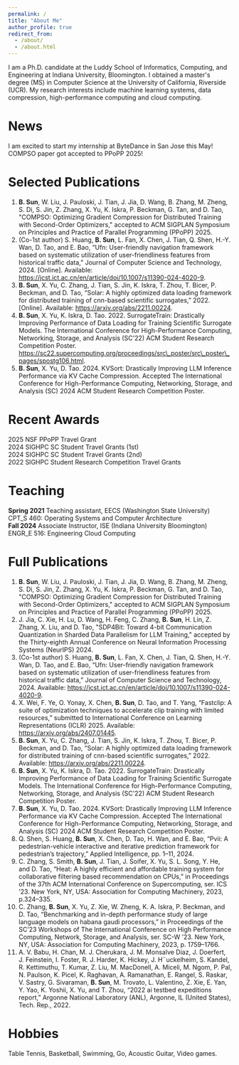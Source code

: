 ```yaml
---
permalink: /
title: "About Me"
author_profile: true
redirect_from: 
  - /about/
  - /about.html
---
```


I am a Ph.D. candidate at the Luddy School of Informatics, Computing, and Engineering at Indiana University, Bloomington. I obtained a master's degree (MS) in Computer Science at the University of California, Riverside (UCR). My research interests include machine learning systems, data compression, high-performance computing and cloud computing.

News
======
I am excited to start my internship at ByteDance in San Jose this May!\
COMPSO paper got accepted to PPoPP 2025!

Selected Publications
======
1. **B. Sun**, W. Liu, J. Pauloski, J. Tian, J. Jia, D. Wang, B. Zhang, M. Zheng, S. Di, S. Jin, Z. Zhang, X. Yu, K. Iskra, P. Beckman, G. Tan, and D. Tao, "COMPSO: Optimizing Gradient Compression for Distributed Training with Second-Order Optimizers," accepted to ACM SIGPLAN Symposium on Principles and Practice of Parallel Programming (PPoPP) 2025.
2. (Co-1st author) S. Huang, **B. Sun**, L. Fan, X. Chen, J. Tian, Q. Shen, H.-Y. Wan, D. Tao, and E. Bao, “Ufn: User-friendly navigation framework based on systematic utilization of user-friendliness features from historical traffic data,” Journal of Computer Science and Technology, 2024. [Online]. Available: https://jcst.ict.ac.cn/en/article/doi/10.1007/s11390-024-4020-9.
3. **B. Sun**, X. Yu, C. Zhang, J. Tian, S. Jin, K. Iskra, T. Zhou, T. Bicer, P. Beckman, and D. Tao, “Solar: A highly optimized data loading framework for distributed training of cnn-based scientific surrogates,” 2022. [Online]. Available: https://arxiv.org/abs/2211.00224.
4. **B. Sun**, X. Yu, K. Iskra, D. Tao. 2022. SurrogateTrain: Drastically Improving Performance of Data Loading for Training Scientific Surrogate Models. The International Conference for High-Performance Computing, Networking, Storage, and Analysis (SC'22) ACM Student Research Competition Poster. https://sc22.supercomputing.org/proceedings/src\_poster/src\_poster\_pages/spostg106.html.
5. **B. Sun**, X. Yu, D. Tao. 2024. KVSort: Drastically Improving LLM Inference Performance via KV Cache Compression. Accepted The International Conference for High-Performance Computing, Networking, Storage, and Analysis (SC) 2024 ACM Student Research Competition Poster.

Recent Awards
======
2025 NSF PPoPP Travel Grant\
2024 SIGHPC SC Student Travel Grants (1st)\
2024 SIGHPC SC Student Travel Grants (2nd)\
2022 SIGHPC Student Research Competition Travel Grants

Teaching
======
**Spring 2021** Teaching assistant, EECS (Washington State University)\
CPT_S 460: Operating Systems and Computer Architecture\
**Fall 2024** Associate Instructor, ISE (Indiana University Bloomington)\
ENGR_E 516: Engineering Cloud Computing

Full Publications
======
1. **B. Sun**, W. Liu, J. Pauloski, J. Tian, J. Jia, D. Wang, B. Zhang, M. Zheng, S. Di, S. Jin, Z. Zhang, X. Yu, K. Iskra, P. Beckman, G. Tan, and D. Tao, "COMPSO: Optimizing Gradient Compression for Distributed Training with Second-Order Optimizers," accepted to ACM SIGPLAN Symposium on Principles and Practice of Parallel Programming (PPoPP) 2025.
2. J. Jia, C. Xie, H. Lu, D. Wang, H. Feng, C. Zhang, **B. Sun**, H. Lin, Z. Zhang, X. Liu, and D. Tao, "SDP4Bit: Toward 4-bit Communication Quantization in Sharded Data Parallelism for LLM Training," accepted by the Thirty-eighth Annual Conference on Neural Information Processing Systems (NeurIPS) 2024.
3. (Co-1st author) S. Huang, **B. Sun**, L. Fan, X. Chen, J. Tian, Q. Shen, H.-Y. Wan, D. Tao, and E. Bao, “Ufn: User-friendly navigation framework based on systematic utilization of user-friendliness features from historical traffic data,” Journal of Computer Science and Technology, 2024. Available: https://jcst.ict.ac.cn/en/article/doi/10.1007/s11390-024-4020-9.
4. X. Wei, F. Ye, O. Yonay, X. Chen, **B. Sun**, D. Tao, and T. Yang, “Fastclip: A suite of optimization techniques to accelerate clip training with limited resources,” submitted to International Conference on Learning Representations (ICLR) 2025. Available: https://arxiv.org/abs/2407.01445.
5. **B. Sun**, X. Yu, C. Zhang, J. Tian, S. Jin, K. Iskra, T. Zhou, T. Bicer, P. Beckman, and D. Tao, “Solar: A highly optimized data loading framework for distributed training of cnn-based scientific surrogates,” 2022. Available: https://arxiv.org/abs/2211.00224.
6. **B. Sun**, X. Yu, K. Iskra, D. Tao. 2022. SurrogateTrain: Drastically Improving Performance of Data Loading for Training Scientific Surrogate Models. The International Conference for High-Performance Computing, Networking, Storage, and Analysis (SC'22) ACM Student Research Competition Poster.
7. **B. Sun**, X. Yu, D. Tao. 2024. KVSort: Drastically Improving LLM Inference Performance via KV Cache Compression. Accepted The International Conference for High-Performance Computing, Networking, Storage, and Analysis (SC) 2024 ACM Student Research Competition Poster.
8. Q. Shen, S. Huang, **B. Sun**, X. Chen, D. Tao, H. Wan, and E. Bao, “Pvii: A pedestrian-vehicle interactive and iterative prediction framework for pedestrian’s trajectory,” Applied Intelligence, pp. 1–11, 2024.
9. C. Zhang, S. Smith, **B. Sun**, J. Tian, J. Soifer, X. Yu, S. L. Song, Y. He, and D. Tao, “Heat: A highly efficient and affordable training system for collaborative filtering based recommendation on CPUs,” in Proceedings of the 37th ACM International Conference on Supercomputing, ser. ICS ’23. New York, NY, USA: Association for Computing Machinery, 2023, p.324–335.
10. C. Zhang, **B. Sun**, X. Yu, Z. Xie, W. Zheng, K. A. Iskra, P. Beckman, and D. Tao, “Benchmarking and in-depth performance study of large language models on habana gaudi processors,” in Proceedings of the SC’23 Workshops of The International Conference on High Performance Computing, Network, Storage, and Analysis, ser. SC-W ’23. New York, NY, USA: Association for Computing Machinery, 2023, p. 1759–1766.
11. A. V. Babu, H. Chan, M. J. Cherukara, J. M. Monsalve Diaz, J. Doerfert, J. Feinstein, I. Foster, R. J. Harder, K. Hickey, J. H¨uckelheim, S. Kandel, R. Kettimuthu, T. Kumar, Z. Liu, M. MacDonell, A. Miceli, M. Ngom, P. Pal, N. Paulson, K. Picel, K. Raghavan, A. Ramanathan, E. Rangel, S. Raskar, V. Sastry, G. Sivaraman, **B. Sun**, M. Trovato, L. Valentino, Z. Xie, E. Yan, Y. Yao, K. Yoshii, X. Yu, and T. Zhou, “2022 ai testbed expeditions report,” Argonne National Laboratory (ANL), Argonne, IL (United States), Tech. Rep., 2022.

Hobbies
======
Table Tennis, Basketball, Swimming, Go, Acoustic Guitar, Video games.

